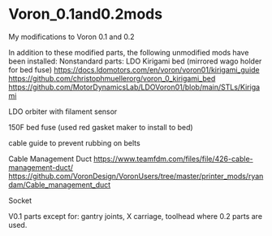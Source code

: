 # Voron_0.1and0.2mods
My modifications to Voron 0.1 and 0.2

In addition to these modified parts, the following unmodified mods have been installed:
Nonstandard parts:
LDO Kirigami bed (mirrored wago holder for bed fuse)
https://docs.ldomotors.com/en/voron/voron01/kirigami_guide
https://github.com/christophmuellerorg/voron_0_kirigami_bed
https://github.com/MotorDynamicsLab/LDOVoron01/blob/main/STLs/Kirigami

LDO orbiter with filament sensor

150F bed fuse (used red gasket maker to install to bed)

cable guide to prevent rubbing on belts

Cable Management Duct
https://www.teamfdm.com/files/file/426-cable-management-duct/
https://github.com/VoronDesign/VoronUsers/tree/master/printer_mods/ryandam/Cable_management_duct




Socket

V0.1 parts except for:
gantry joints, X carriage, toolhead where 0.2 parts are used.
